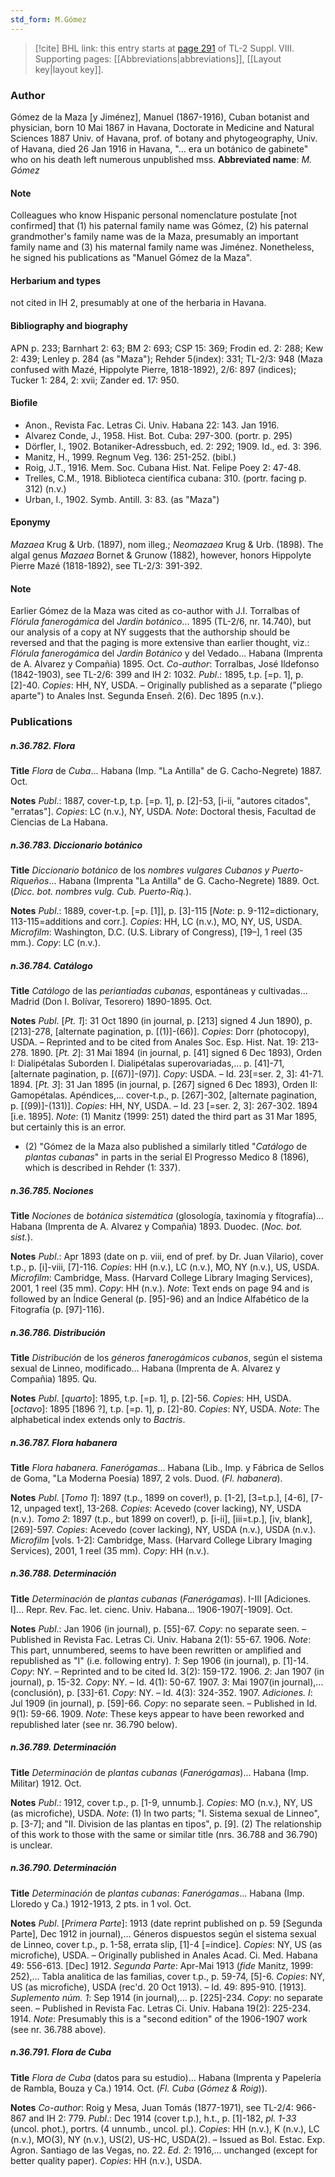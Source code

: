 ```yaml
---
std_form: M.Gómez
---
```


> [!cite] BHL link: this entry starts at [page 291](https://www.biodiversitylibrary.org/page/33258769) of TL-2 Suppl. VIII.
> Supporting pages: [[Abbreviations|abbreviations]], [[Layout key|layout key]].

### Author

Gómez de la Maza \[y Jiménez\], Manuel (1867-1916), Cuban botanist and physician, born 10 Mai 1867 in Havana, Doctorate in Medicine and Natural Sciences 1887 Univ. of Havana, prof. of botany and phytogeography, Univ. of Havana, died 26 Jan 1916 in Havana, "... era un botánico de gabinete" who on his death left numerous unpublished mss. 
**Abbreviated name**: *M. Gómez*

#### Note

Colleagues who know Hispanic personal nomenclature postulate \[not confirmed\] that (1) his paternal family name was Gómez, (2) his paternal grandmother's family name was de la Maza, presumably an important family name and (3) his maternal family name was Jiménez. Nonetheless, he signed his publications as "Manuel Gómez de la Maza".

#### Herbarium and types

not cited in IH 2, presumably at one of the herbaria in Havana.

#### Bibliography and biography

APN p. 233; Barnhart 2: 63; BM 2: 693; CSP 15: 369; Frodin ed. 2: 288; Kew 2: 439; Lenley p. 284 (as "Maza"); Rehder 5(index): 331; TL-2/3: 948 (Maza confused with Mazé, Hippolyte Pierre, 1818-1892), 2/6: 897 (indices); Tucker 1: 284, 2: xvii; Zander ed. 17: 950.

#### Biofile

- Anon., Revista Fac. Letras Ci. Univ. Habana 22: 143. Jan 1916.
- Alvarez Conde, J., 1958. Hist. Bot. Cuba: 297-300. (portr. p. 295)
- Dörfler, I., 1902. Botaniker-Adressbuch, ed. 2: 292; 1909. Id., ed. 3: 396.
- Manitz, H., 1999. Regnum Veg. 136: 251-252. (bibl.)
- Roig, J.T., 1916. Mem. Soc. Cubana Hist. Nat. Felipe Poey 2: 47-48.
- Trelles, C.M., 1918. Biblioteca científica cubana: 310. (portr. facing p. 312) (n.v.)
- Urban, I., 1902. Symb. Antill. 3: 83. (as "Maza")

#### Eponymy

*Mazaea* Krug & Urb. (1897), nom illeg.; *Neomazaea* Krug & Urb. (1898). The algal genus *Mazaea* Bornet & Grunow (1882), however, honors Hippolyte Pierre Mazé (1818-1892), see TL-2/3: 391-392.

#### Note

Earlier Gómez de la Maza was cited as co-author with J.I. Torralbas of *Flórula fanerogámica* del *Jardin botánico*... 1895 (TL-2/6, nr. 14.740), but our analysis of a copy at NY suggests that the authorship should be reversed and that the paging is more extensive than earlier thought, viz.:
*Flórula fanerogámica* del *Jardin Botánico* y del Vedado... Habana (Imprenta de A. Alvarez y Compañia) 1895. Oct.
*Co-author*: Torralbas, José Ildefonso (1842-1903), see TL-2/6: 399 and IH 2: 1032. *Publ*.: 1895, t.p. \[=p. 1\], p. \[2\]-40. *Copies*: HH, NY, USDA. – Originally published as a separate ("pliego aparte") to Anales Inst. Segunda Enseñ. 2(6). Dec 1895 (n.v.).

### Publications

##### n.36.782. Flora

**Title**
*Flora* de *Cuba*... Habana (Imp. "La Antilla" de G. Cacho-Negrete) 1887. Oct.

**Notes**
*Publ*.: 1887, cover-t.p, t.p. \[=p. 1\], p. \[2\]-53, \[i-ii, "autores citados", "erratas"\]. *Copies*: LC (n.v.), NY, USDA.
*Note*: Doctoral thesis, Facultad de Ciencias de La Habana.

##### n.36.783. Diccionario botánico

**Title**
*Diccionario botánico* de los *nombres vulgares Cubanos y Puerto-Riqueños*... Habana (Imprenta "La Antilla" de G. Cacho-Negrete) 1889. Oct. (*Dicc. bot. nombres vulg. Cub. Puerto-Riq.*).

**Notes**
*Publ*.: 1889, cover-t.p. \[=p. \[1\]\], p. \[3\]-115 \[*Note*: p. 9-112=dictionary, 113-115=additions and corr.\]. *Copies*: HH, LC (n.v.), MO, NY, US, USDA. *Microfilm*: Washington, D.C. (U.S. Library of Congress), \[19–\], 1 reel (35 mm.). *Copy*: LC (n.v.).

##### n.36.784. Catálogo

**Title**
*Catálogo* de las *periantiadas cubanas*, espontáneas y cultivadas... Madrid (Don I. Bolívar, Tesorero) 1890-1895. Oct.

**Notes**
*Publ*. \[*Pt. 1*\]: 31 Oct 1890 (in journal, p. \[213\] signed 4 Jun 1890), p. \[213\]-278, \[alternate pagination, p. \[(1)\]-(66)\]. *Copies*: Dorr (photocopy), USDA. – Reprinted and to be cited from Anales Soc. Esp. Hist. Nat. 19: 213-278. 1890.
\[*Pt. 2*\]: 31 Mai 1894 (in journal, p. \[41\] signed 6 Dec 1893), Orden I: Dialipétalas Suborden I. Dialipétalas superovariadas,... p. \[41\]-71, \[alternate pagination, p. \[(67)\]-(97)\].
*Copy*: USDA. – Id. 23\[=ser. 2, 3\]: 41-71. 1894.
\[*Pt. 3*\]: 31 Jan 1895 (in journal, p. \[267\] signed 6 Dec 1893), Orden II: Gamopétalas. Apéndices,... cover-t.p., p. \[267\]-302, \[alternate pagination, p. \[(99)\]-(131)\]. *Copies*: HH, NY, USDA. – Id. 23 \[=ser. 2, 3\]: 267-302. 1894 \[i.e. 1895\].
*Note*: (1) Manitz (1999: 251) dated the third part as 31 Mar 1895, but certainly this is an error.
- (2) "Gómez de la Maza also published a similarly titled "*Catálogo* de *plantas cubanas*" in parts in the serial El Progresso Medico 8 (1896), which is described in Rehder (1: 337).

##### n.36.785. Nociones

**Title**
*Nociones* de *botánica sistemática* (glosología, taxinomía y fítografía)... Habana (Imprenta de A. Alvarez y Compañia) 1893. Duodec. (*Noc. bot. sist.*).

**Notes**
*Publ*.: Apr 1893 (date on p. viii, end of pref. by Dr. Juan Vilario), cover t.p., p. \[i\]-viii, \[7\]-116.
*Copies*: HH (n.v.), LC (n.v.), MO, NY (n.v.), US, USDA. *Microfilm*: Cambridge, Mass. (Harvard College Library Imaging Services), 2001, 1 reel (35 mm). *Copy*: HH (n.v.).
*Note*: Text ends on page 94 and is followed by an Índice General (p. \[95\]-96) and an Índice Alfabético de la Fitografía (p. \[97\]-116).

##### n.36.786. Distribución

**Title**
*Distribución* de los *géneros fanerogámicos cubanos*, según el sistema sexual de Linneo, modificado... Habana (Imprenta de A. Alvarez y Compañia) 1895. Qu.

**Notes**
*Publ*. \[*quarto*\]: 1895, t.p. \[=p. 1\], p. \[2\]-56. *Copies*: HH, USDA.
\[*octavo*\]: 1895 \[1896 ?\], t.p. \[=p. 1\], p. \[2\]-80. *Copies*: NY, USDA.
*Note*: The alphabetical index extends only to *Bactris*.

##### n.36.787. Flora habanera

**Title**
*Flora habanera*. *Fanerógamas*... Habana (Lib., Imp. y Fábrica de Sellos de Goma, "La Moderna Poesía) 1897, 2 vols. Duod. (*Fl. habanera*).

**Notes**
*Publ*. \[*Tomo 1*\]: 1897 (t.p., 1899 on cover!), p. \[1-2\], \[3=t.p.\], \[4-6\], \[7-12, unpaged text\], 13-268. *Copies*: Acevedo (cover lacking), NY, USDA (n.v.).
*Tomo 2*: 1897 (t.p., but 1899 on cover!), p. \[i-ii\], \[iii=t.p.\], \[iv, blank\], \[269\]-597. *Copies*: Acevedo (cover lacking), NY, USDA (n.v.), USDA (n.v.).
*Microfilm* \[vols. 1-2\]: Cambridge, Mass. (Harvard College Library Imaging Services), 2001, 1 reel (35 mm). *Copy*: HH (n.v.).

##### n.36.788. Determinación

**Title**
*Determinación* de *plantas cubanas* (*Fanerógamas*). I-III \[Adiciones. I\]... Repr. Rev. Fac. let. cienc. Univ. Habana... 1906-1907\[-1909\]. Oct.

**Notes**
*Publ*.: Jan 1906 (in journal), p. \[55\]-67. *Copy*: no separate seen. – Published in Revista Fac. Letras Ci. Univ. Habana 2(1): 55-67. 1906.
*Note*: This part, unnumbered, seems to have been rewritten or amplified and republished as "I" (i.e. following entry).
*1*: Sep 1906 (in journal), p. \[1\]-14. *Copy*: NY. – Reprinted and to be cited Id. 3(2): 159-172. 1906.
*2*: Jan 1907 (in journal), p. 15-32. *Copy*: NY. – Id. 4(1): 50-67. 1907.
*3*: Mai 1907(in journal),... (conclusión), p. \[33\]-61. *Copy*: NY. – Id. 4(3): 324-352. 1907.
*Adiciones. I*: Jul 1909 (in journal), p. \[59\]-66. *Copy*: no separate seen. – Published in Id. 9(1): 59-66. 1909.
*Note*: These keys appear to have been reworked and republished later (see nr. 36.790 below).

##### n.36.789. Determinación

**Title**
*Determinación* de *plantas cubanas* (*Fanerógamas*)... Habana (Imp. Militar) 1912. Oct.

**Notes**
*Publ*.: 1912, cover t.p., p. \[1-9, unnumb.\]. *Copies*: MO (n.v.), NY, US (as microfiche), USDA.
*Note*: (1) In two parts; "I. Sistema sexual de Linneo", p. \[3-7\]; and "II. Division de las plantas en tipos", p. \[9\]. (2) The relationship of this work to those with the same or similar title (nrs. 36.788 and 36.790) is unclear.

##### n.36.790. Determinación

**Title**
*Determinación* de *plantas cubanas*: *Fanerógamas*... Habana (Imp. Lloredo y Ca.) 1912-1913, 2 pts. in 1 vol. Oct.

**Notes**
*Publ*. \[*Primera Parte*\]: 1913 (date reprint published on p. 59 \[Segunda Parte\], Dec 1912 in journal),... Géneros dispuestos según el sistema sexual de Linneo, cover t.p., p. 1-58, errata slip, \[1\]-4 \[=indice\]. *Copies*: NY, US (as microfiche), USDA. – Originally published in Anales Acad. Ci. Med. Habana 49: 556-613. \[Dec\] 1912.
*Segunda Parte*: Apr-Mai 1913 (*fide* Manitz, 1999: 252),... Tabla analitica de las familias, cover t.p., p. 59-74, \[5\]-6. *Copies*: NY, US (as microfiche), USDA (rec'd. 20 Oct 1913). – Id. 49: 895-910. \[1913\].
*Suplemento núm. 1*: Sep 1914 (in journal),... p. \[225\]-234. *Copy*: no separate seen. – Published in Revista Fac. Letras Ci. Univ. Habana 19(2): 225-234. 1914.
*Note*: Presumably this is a "second edition" of the 1906-1907 work (see nr. 36.788 above).

##### n.36.791. Flora de Cuba

**Title**
*Flora de Cuba* (datos para su estudio)... Habana (Imprenta y Papelería de Rambla, Bouza y Ca.) 1914. Oct. (*Fl. Cuba* (*Gómez & Roig*)).

**Notes**
*Co-author*: Roig y Mesa, Juan Tomás (1877-1971), see TL-2/4: 966-867 and IH 2: 779.
*Publ*.: Dec 1914 (cover t.p.), h.t., p. \[1\]-182, *pl. 1-33* (uncol. phot.), portrs. (4 unnumb., uncol. pl.). *Copies*: HH (n.v.), K (n.v.), LC (n.v.), MO(3), NY (n.v.), US(2), US-HC, USDA(2). – Issued as Bol. Estac. Exp. Agron. Santiago de las Vegas, no. 22.
*Ed. 2*: 1916,... unchanged (except for better quality paper). *Copies*: HH (n.v.), USDA.

